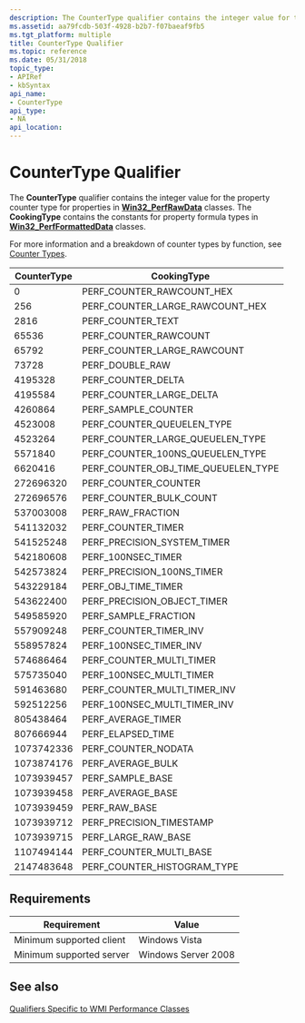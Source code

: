 ```yaml
---
description: The CounterType qualifier contains the integer value for the property counter type for properties in Win32\_PerfRawData classes. The CookingType contains the constants for property formula types in Win32\_PerfFormattedData classes.
ms.assetid: aa79fcdb-503f-4928-b2b7-f07baeaf9fb5
ms.tgt_platform: multiple
title: CounterType Qualifier
ms.topic: reference
ms.date: 05/31/2018
topic_type: 
- APIRef
- kbSyntax
api_name: 
- CounterType
api_type: 
- NA
api_location: 
---
```


# CounterType Qualifier

The **CounterType** qualifier contains the integer value for the property counter type for properties in [**Win32\_PerfRawData**](/windows/desktop/CIMWin32Prov/win32-perfrawdata) classes. The **CookingType** contains the constants for property formula types in [**Win32\_PerfFormattedData**](/windows/desktop/CIMWin32Prov/win32-perfformatteddata) classes.

For more information and a breakdown of counter types by function, see [Counter Types](/previous-versions/windows/it-pro/windows-server-2003/cc785636(v=ws.10)).



| CounterType | CookingType                              |
|-------------|------------------------------------------|
| 0           | PERF\_COUNTER\_RAWCOUNT\_HEX             |
| 256         | PERF\_COUNTER\_LARGE\_RAWCOUNT\_HEX      |
| 2816        | PERF\_COUNTER\_TEXT                      |
| 65536       | PERF\_COUNTER\_RAWCOUNT                  |
| 65792       | PERF\_COUNTER\_LARGE\_RAWCOUNT           |
| 73728       | PERF\_DOUBLE\_RAW                        |
| 4195328     | PERF\_COUNTER\_DELTA                     |
| 4195584     | PERF\_COUNTER\_LARGE\_DELTA              |
| 4260864     | PERF\_SAMPLE\_COUNTER                    |
| 4523008     | PERF\_COUNTER\_QUEUELEN\_TYPE            |
| 4523264     | PERF\_COUNTER\_LARGE\_QUEUELEN\_TYPE     |
| 5571840     | PERF\_COUNTER\_100NS\_QUEUELEN\_TYPE     |
| 6620416     | PERF\_COUNTER\_OBJ\_TIME\_QUEUELEN\_TYPE |
| 272696320   | PERF\_COUNTER\_COUNTER                   |
| 272696576   | PERF\_COUNTER\_BULK\_COUNT               |
| 537003008   | PERF\_RAW\_FRACTION                      |
| 541132032   | PERF\_COUNTER\_TIMER                     |
| 541525248   | PERF\_PRECISION\_SYSTEM\_TIMER           |
| 542180608   | PERF\_100NSEC\_TIMER                     |
| 542573824   | PERF\_PRECISION\_100NS\_TIMER            |
| 543229184   | PERF\_OBJ\_TIME\_TIMER                   |
| 543622400   | PERF\_PRECISION\_OBJECT\_TIMER           |
| 549585920   | PERF\_SAMPLE\_FRACTION                   |
| 557909248   | PERF\_COUNTER\_TIMER\_INV                |
| 558957824   | PERF\_100NSEC\_TIMER\_INV                |
| 574686464   | PERF\_COUNTER\_MULTI\_TIMER              |
| 575735040   | PERF\_100NSEC\_MULTI\_TIMER              |
| 591463680   | PERF\_COUNTER\_MULTI\_TIMER\_INV         |
| 592512256   | PERF\_100NSEC\_MULTI\_TIMER\_INV         |
| 805438464   | PERF\_AVERAGE\_TIMER                     |
| 807666944   | PERF\_ELAPSED\_TIME                      |
| 1073742336  | PERF\_COUNTER\_NODATA                    |
| 1073874176  | PERF\_AVERAGE\_BULK                      |
| 1073939457  | PERF\_SAMPLE\_BASE                       |
| 1073939458  | PERF\_AVERAGE\_BASE                      |
| 1073939459  | PERF\_RAW\_BASE                          |
| 1073939712  | PERF\_PRECISION\_TIMESTAMP               |
| 1073939715  | PERF\_LARGE\_RAW\_BASE                   |
| 1107494144  | PERF\_COUNTER\_MULTI\_BASE               |
| 2147483648  | PERF\_COUNTER\_HISTOGRAM\_TYPE           |



 

## Requirements



| Requirement | Value |
|-------------------------------------|--------------------------------|
| Minimum supported client<br/> | Windows Vista<br/>       |
| Minimum supported server<br/> | Windows Server 2008<br/> |



## See also

<dl> <dt>

[Qualifiers Specific to WMI Performance Classes](qualifiers-specific-to-wmi-performance-classes.md)
</dt> </dl>

 

